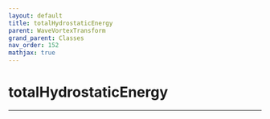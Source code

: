 ```yaml
---
layout: default
title: totalHydrostaticEnergy
parent: WaveVortexTransform
grand_parent: Classes
nav_order: 152
mathjax: true
---
```


#  totalHydrostaticEnergy




---

